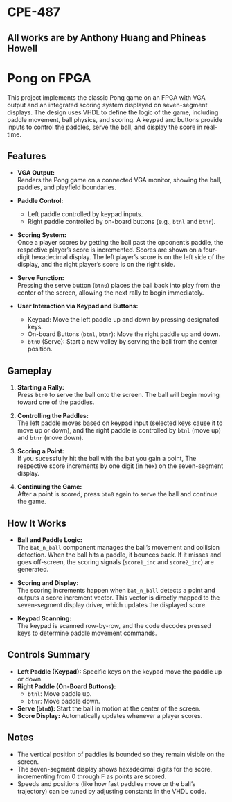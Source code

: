 # CPE-487

## All works are by Anthony Huang and Phineas Howell

# Pong on FPGA

This project implements the classic Pong game on an FPGA with VGA output and an integrated scoring system displayed on seven-segment displays. The design uses VHDL to define the logic of the game, including paddle movement, ball physics, and scoring. A keypad and buttons provide inputs to control the paddles, serve the ball, and display the score in real-time.

## Features

- **VGA Output:**  
  Renders the Pong game on a connected VGA monitor, showing the ball, paddles, and playfield boundaries.
  
- **Paddle Control:**  
  - Left paddle controlled by keypad inputs.  
  - Right paddle controlled by on-board buttons (e.g., `btnl` and `btnr`).
  
- **Scoring System:**  
  Once a player scores by getting the ball past the opponent’s paddle, the respective player’s score is incremented. Scores are shown on a four-digit hexadecimal display. The left player’s score is on the left side of the display, and the right player’s score is on the right side.

- **Serve Function:**  
  Pressing the serve button (`btn0`) places the ball back into play from the center of the screen, allowing the next rally to begin immediately.

- **User Interaction via Keypad and Buttons:**  
  - Keypad: Move the left paddle up and down by pressing designated keys.  
  - On-board Buttons (`btnl`, `btnr`): Move the right paddle up and down.  
  - `btn0` (Serve): Start a new volley by serving the ball from the center position.

## Gameplay

1. **Starting a Rally:**  
   Press `btn0` to serve the ball onto the screen. The ball will begin moving toward one of the paddles.

2. **Controlling the Paddles:**  
   The left paddle moves based on keypad input (selected keys cause it to move up or down), and the right paddle is controlled by `btnl` (move up) and `btnr` (move down).

3. **Scoring a Point:**  
   If you sucessfully hit the ball with the bat you gain a point, The respective score increments by one digit (in hex) on the seven-segment display.

4. **Continuing the Game:**  
   After a point is scored, press `btn0` again to serve the ball and continue the game.

## How It Works

- **Ball and Paddle Logic:**  
  The `bat_n_ball` component manages the ball’s movement and collision detection. When the ball hits a paddle, it bounces back. If it misses and goes off-screen, the scoring signals (`score1_inc` and `score2_inc`) are generated.

- **Scoring and Display:**  
  The scoring increments happen when `bat_n_ball` detects a point and outputs a score increment vector. This vector is directly mapped to the seven-segment display driver, which updates the displayed score.

- **Keypad Scanning:**  
  The keypad is scanned row-by-row, and the code decodes pressed keys to determine paddle movement commands.

## Controls Summary

- **Left Paddle (Keypad):** Specific keys on the keypad move the paddle up or down.
- **Right Paddle (On-Board Buttons):**
  - `btnl`: Move paddle up.
  - `btnr`: Move paddle down.
- **Serve (`btn0`):** Start the ball in motion at the center of the screen.
- **Score Display:** Automatically updates whenever a player scores.

## Notes

- The vertical position of paddles is bounded so they remain visible on the screen.
- The seven-segment display shows hexadecimal digits for the score, incrementing from 0 through F as points are scored.
- Speeds and positions (like how fast paddles move or the ball’s trajectory) can be tuned by adjusting constants in the VHDL code.
